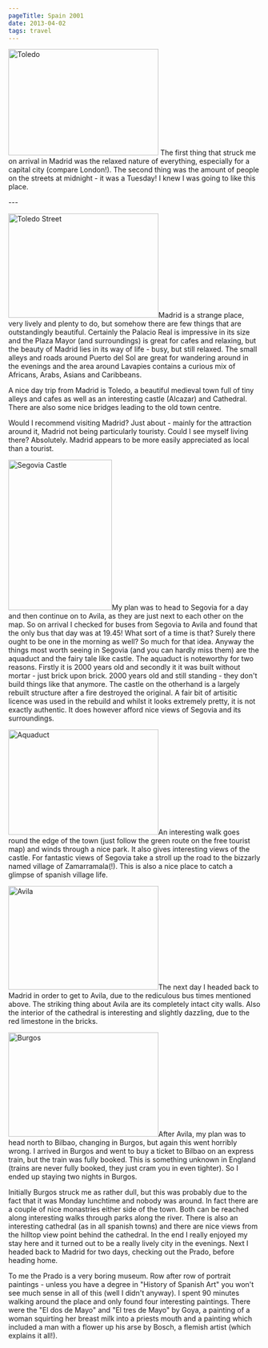 ```yaml
---
pageTitle: Spain 2001
date: 2013-04-02
tags: travel   
---
```

<p><img src="/assets/images/toledo.jpg" alt="Toledo" width="300" height="212" />
The first thing that struck me on arrival in Madrid was the relaxed nature of everything, especially for a capital city (compare London!). The second thing was the amount of people on the streets at midnight - it was a Tuesday! I knew I was going to like this place.</p>
---

<p><img src="/assets/images/toledo_street.jpg" alt="Toledo Street" width="300" height="208" />Madrid is a strange place, very lively and plenty to do, but somehow there are few things that are outstandingly beautiful. Certainly the Palacio Real is impressive in its size and the Plaza Mayor (and surroundings) is great for cafes and relaxing, but the beauty of Madrid lies in its way of life - busy, but still relaxed. The small alleys and roads around Puerto del Sol are great for wandering around in the evenings and the area around Lavapies contains a curious mix of Africans, Arabs, Asians and Caribbeans.</p>
<p>A nice day trip from Madrid is Toledo, a beautiful medieval town full of tiny alleys and cafes as well as an interesting castle (Alcazar) and Cathedral. There are also some nice bridges leading to the old town centre.</p>
<p>Would I recommend visiting Madrid? Just about - mainly for the attraction around it, Madrid not being particularly touristy. Could I see myself living there? Absolutely. Madrid appears to be more easily appreciated as local than a tourist.</p>
<p><img src="/assets/images/segovia_castle.jpg" alt="Segovia Castle" width="207" height="300" />My plan was to head to Segovia for a day and then continue on to Avila, as they are just next to each other on the map. So on arrival I checked for buses from Segovia to Avila and found that the only bus that day was at 19.45! What sort of a time is that? Surely there ought to be one in the morning as well? So much for that idea. Anyway the things most worth seeing in Segovia (and you can hardly miss them) are the aquaduct and the fairy tale like castle. The aquaduct is noteworthy for two reasons. Firstly it is 2000 years old and secondly it it was built without mortar - just brick upon brick. 2000 years old and still standing - they don't build things like that anymore. The castle on the otherhand is a largely rebuilt structure after a fire destroyed the original. A fair bit of artisitic licence was used in the rebuild and whilst it looks extremely pretty, it is not exactly authentic. It does however afford nice views of Segovia and its surroundings.</p>
<p><img src="/assets/images/aquaduct.jpg" alt="Aquaduct" width="300" height="210" />An interesting walk goes round the edge of the town (just follow the green route on the free tourist map) and winds through a nice park. It also gives interesting views of the castle. For fantastic views of Segovia take a stroll up the road to the bizzarly named village of Zamarramala(!). This is also a nice place to catch a glimpse of spanish village life.</p>
<p><img src="/assets/images/avila.jpg" alt="Avila" width="300" height="207" />The next day I headed back to Madrid in order to get to Avila, due to the rediculous bus times mentioned above. The striking thing about Avila are its completely intact city walls. Also the interior of the cathedral is interesting and slightly dazzling, due to the red limestone in the bricks.</p>
<p><img src="/assets/images/burgos.jpg" alt="Burgos" width="300" height="208" />After Avila, my plan was to head north to Bilbao, changing in Burgos, but again this went horribly wrong. I arrived in Burgos and went to buy a ticket to Bilbao on an express train, but the train was fully booked. This is something unknown in England (trains are never fully booked, they just cram you in even tighter). So I ended up staying two nights in Burgos.</p>
<p>Initially Burgos struck me as rather dull, but this was probably due to the fact that it was Monday lunchtime and nobody was around. In fact there are a couple of nice monastries either side of the town. Both can be reached along interesting walks through parks along the river. There is also an interesting cathedral (as in all spanish towns) and there are nice views from the hilltop view point behind the cathedral. In the end I really enjoyed my stay here and it turned out to be a really lively city in the evenings. Next I headed back to Madrid for two days, checking out the Prado, before heading home.</p>
<p>To me the Prado is a very boring museum. Row after row of portrait paintings - unless you have a degree in "History of Spanish Art" you won't see much sense in all of this (well I didn't anyway). I spent 90 minutes walking around the place and only found four interesting paintings. There were the "El dos de Mayo" and "El tres de Mayo" by Goya, a painting of a woman squirting her breast milk into a priests mouth and a painting which included a man with a flower up his arse by Bosch, a flemish artist (which explains it all!).</p>